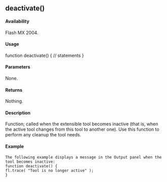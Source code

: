 ## deactivate()

#### Availability

Flash MX 2004.

#### Usage

function deactivate() {
// statements
}

#### Parameters

None.

#### Returns

Nothing.

#### Description

Function; called when the extensible tool becomes inactive (that is, when the active tool changes from this tool to another one). Use this function to perform any cleanup the tool needs.

#### Example

```
The following example displays a message in the Output panel when the tool becomes inactive:
function deactivate() {
fl.trace( "Tool is no longer active" );
}

```